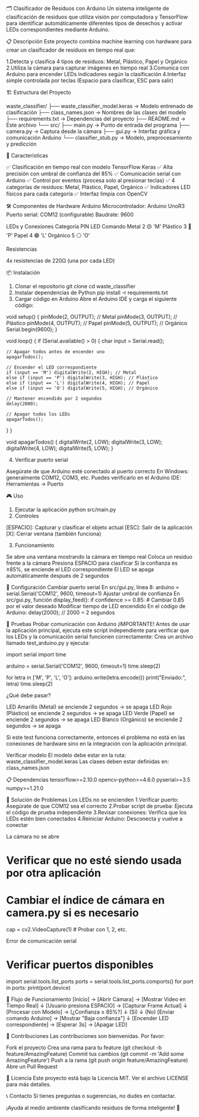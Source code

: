 🗂️ Clasificador de Residuos con Arduino
Un sistema inteligente de clasificación de residuos que utiliza visión por computadora y TensorFlow para identificar automáticamente diferentes tipos de desechos y activar LEDs correspondientes mediante Arduino.

📋 Descripción
Este proyecto combina machine learning con hardware para crear un clasificador de residuos en tiempo real que:

1.Detecta y clasifica 4 tipos de residuos: Metal, Plástico, Papel y Orgánico
2.Utiliza la cámara para capturar imágenes en tiempo real
3.Comunica con Arduino para encender LEDs indicadores según la clasificación
4.Interfaz simple controlada por teclas (Espacio para clasificar, ESC para salir)

🏗️ Estructura del Proyecto

waste_classifier/
├── waste_classifier_model.keras       → Modelo entrenado de clasificación
├── class_names.json                   → Nombres de las clases del modelo
├── requirements.txt                   → Dependencias del proyecto
├── README.md                          → Este archivo
└── src/
    ├── main.py                        → Punto de entrada del programa
    ├── camera.py                      → Captura desde la cámara
    ├── gui.py                         → Interfaz gráfica y comunicación Arduino
    └── classifier_stub.py             → Modelo, preprocesamiento y predicción

🚀 Características

✅ Clasificación en tiempo real con modelo TensorFlow Keras
✅ Alta precisión con umbral de confianza del 85%
✅ Comunicación serial con Arduino
✅ Control por eventos (procesa solo al presionar teclas)
✅ 4 categorías de residuos: Metal, Plástico, Papel, Orgánico
✅ Indicadores LED físicos para cada categoría
✅ Interfaz limpia con OpenCV

🛠️ Componentes de Hardware
Arduino
Microcontrolador: Arduino UnoR3
Puerto serial: COM12 (configurable)
Baudrate: 9600

LEDs y Conexiones
Categoría   PIN     LED     Comando
Metal        2      🟡       'M'
Plástico     3      🔴       'P'
Papel        4      🟢       'L'
Orgánico     5      ⚪       'O'

Resistencias

4x resistencias de 220Ω (una por cada LED)

📦 Instalación
1. Clonar el repositorio
git clone <url-del-repositorio>
cd waste_classifier
2. Instalar dependencias de Python
pip install -r requirements.txt
3. Cargar código en Arduino
Abre el Arduino IDE y carga el siguiente código:

void setup() {
  pinMode(2, OUTPUT); // Metal
  pinMode(3, OUTPUT); // Plástico
  pinMode(4, OUTPUT); // Papel
  pinMode(5, OUTPUT); // Orgánico
  Serial.begin(9600);
}

void loop() {
  if (Serial.available() > 0) {
    char input = Serial.read();

    // Apagar todos antes de encender uno
    apagarTodos();

    // Encender el LED correspondiente
    if (input == 'M') digitalWrite(2, HIGH); // Metal
    else if (input == 'P') digitalWrite(3, HIGH); // Plástico
    else if (input == 'L') digitalWrite(4, HIGH); // Papel
    else if (input == 'O') digitalWrite(5, HIGH); // Orgánico

    // Mantener encendido por 2 segundos
    delay(2000);

    // Apagar todos los LEDs
    apagarTodos();
  }
}

void apagarTodos() {
  digitalWrite(2, LOW);
  digitalWrite(3, LOW);
  digitalWrite(4, LOW);
  digitalWrite(5, LOW);
}

4. Verificar puerto serial

Asegúrate de que Arduino esté conectado al puerto correcto
En Windows: generalmente COM12, COM3, etc.
Puedes verificarlo en el Arduino IDE: Herramientas → Puerto

🎮 Uso
1. Ejecutar la aplicación
python src/main.py
2. Controles

[ESPACIO]: Capturar y clasificar el objeto actual
[ESC]: Salir de la aplicación
[X]: Cerrar ventana (también funciona)

3. Funcionamiento

Se abre una ventana mostrando la cámara en tiempo real
Coloca un residuo frente a la cámara
Presiona ESPACIO para clasificar
Si la confianza es ≥85%, se enciende el LED correspondiente
El LED se apaga automáticamente después de 2 segundos

🔧 Configuración
Cambiar puerto serial
En src/gui.py, línea 8:
arduino = serial.Serial('COM12', 9600, timeout=1)
Ajustar umbral de confianza
En src/gui.py, función display_feed():
if confidence >= 0.85:  # Cambiar 0.85 por el valor deseado
Modificar tiempo de LED encendido
En el código de Arduino:
delay(2000);  // 2000 = 2 segundos

🧪 Pruebas
Probar comunicación con Arduino
¡IMPORTANTE!
Antes de usar la aplicación principal, ejecuta este script independiente para verificar que los LEDs y la comunicación serial funcionen correctamente:
Crea un archivo llamado test_arduino.py y ejecuta:

import serial
import time

arduino = serial.Serial('COM12', 9600, timeout=1)
time.sleep(2)

for letra in ['M', 'P', 'L', 'O']:
    arduino.write(letra.encode())
    print("Enviado:", letra)
    time.sleep(2)

¿Qué debe pasar?

LED Amarillo (Metal) se enciende 2 segundos → se apaga
LED Rojo (Plástico) se enciende 2 segundos → se apaga
LED Verde (Papel) se enciende 2 segundos → se apaga
LED Blanco (Orgánico) se enciende 2 segundos → se apaga

Si este test funciona correctamente, entonces el problema no está en las conexiones de hardware sino en la integración con la aplicación principal.

Verificar modelo
El modelo debe estar en la ruta: waste_classifier_model.keras
Las clases deben estar definidas en: class_names.json

📋 Dependencias
tensorflow>=2.10.0
opencv-python>=4.6.0
pyserial>=3.5
numpy>=1.21.0

🐛 Solución de Problemas
Los LEDs no se encienden
1.Verificar puerto: Asegúrate de que COM12 sea el correcto
2.Probar script de prueba: Ejecuta el código de prueba independiente
3.Revisar conexiones: Verifica que los LEDs estén bien conectados
4.Reiniciar Arduino: Desconecta y vuelve a conectar

La cámara no se abre
# Verificar que no esté siendo usada por otra aplicación
# Cambiar el índice de cámara en camera.py si es necesario
cap = cv2.VideoCapture(1)  # Probar con 1, 2, etc.

Error de comunicación serial
# Verificar puertos disponibles
import serial.tools.list_ports
ports = serial.tools.list_ports.comports()
for port in ports:
    print(port.device)

🔄 Flujo de Funcionamiento
[Inicio] → [Abrir Cámara] → [Mostrar Video en Tiempo Real]
    ↓
[Usuario presiona ESPACIO] → [Capturar Frame Actual]
    ↓
[Procesar con Modelo] → [¿Confianza ≥ 85%?]
    ↓ (Sí)                     ↓ (No)
[Enviar comando Arduino] → [Mostrar "Baja confianza"]
    ↓
[Encender LED correspondiente] → [Esperar 3s] → [Apagar LED]

👥 Contribuciones
Las contribuciones son bienvenidas. Por favor:

Fork el proyecto
Crea una rama para tu feature (git checkout -b feature/AmazingFeature)
Commit tus cambios (git commit -m 'Add some AmazingFeature')
Push a la rama (git push origin feature/AmazingFeature)
Abre un Pull Request

📝 Licencia
Este proyecto está bajo la Licencia MIT. Ver el archivo LICENSE para más detalles.

📞 Contacto
Si tienes preguntas o sugerencias, no dudes en contactar.

¡Ayuda al medio ambiente clasificando residuos de forma inteligente! 🌱